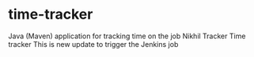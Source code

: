 # time-tracker
Java (Maven) application for tracking time on the job
Nikhil Tracker
Time tracker
This is new update to trigger the Jenkins job
